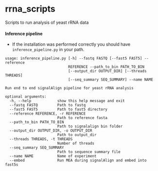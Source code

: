 # rrna_scripts
Scripts to run analysis of yeast rRNA data 


#### Inference pipeline

* If the installation was performed correctly you should have `inference_pipeline.py` in your path.
```
usage: inference_pipeline.py [-h] --fastq FASTQ [--fast5 FAST5] --reference
                             REFERENCE --path_to_bin PATH_TO_BIN
                             [--output_dir OUTPUT_DIR] [--threads THREADS]
                             [--seq_summary SEQ_SUMMARY] --name NAME

Run end to end signalAlign pipeline for yeast rRNA analysis

optional arguments:
  -h, --help            show this help message and exit
  --fastq FASTQ         Path to fastq
  --fast5 FAST5         Path to fast5 directory
  --reference REFERENCE, -r REFERENCE
                        Path to reference fasta
  --path_to_bin PATH_TO_BIN
                        Path to signalalign bin folder
  --output_dir OUTPUT_DIR, -o OUTPUT_DIR
                        Path to output_dir
  --threads THREADS, -t THREADS
                        Number of threads
  --seq_summary SEQ_SUMMARY
                        Path to sequence summary file
  --name NAME           Name of experiment
  --embed               Run MEA during signalAlign and embed into fast5s

```